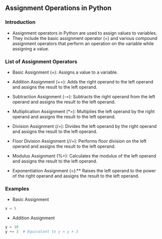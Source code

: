 Assignment Operations in Python
-------------------------------
### Introduction
* Assignment operators in Python are used to assign values to variables. 
* They include the basic assignment operator (=) and various compound assignment operators that perform an operation on the variable while assigning a value.

### List of Assignment Operators
* Basic Assignment (=): Assigns a value to a variable.

* Addition Assignment (+=): Adds the right operand to the left operand and assigns the result to the left operand.

* Subtraction Assignment (-=): Subtracts the right operand from the left operand and assigns the result to the left operand.

* Multiplication Assignment (*=): Multiplies the left operand by the right operand and assigns the result to the left operand.

* Division Assignment (/=): Divides the left operand by the right operand and assigns the result to the left operand.

* Floor Division Assignment (//=): Performs floor division on the left operand and assigns the result to the left operand.

* Modulus Assignment (%=): Calculates the modulus of the left operand and assigns the result to the left operand.

* Exponentiation Assignment (=):** Raises the left operand to the power of the right operand and assigns the result to the left operand.

### Examples
* Basic Assignment
```py
x = 5
```

* Addition Assignment
```py
y = 10
y += 3  # Equivalent to y = y + 3
```